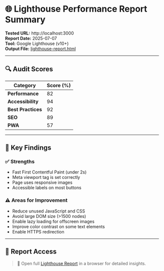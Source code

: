 # 🌐 Lighthouse Performance Report Summary

**Tested URL:** http://localhost:3000  
**Report Date:** 2025-07-07  
**Tool:** Google Lighthouse (v10+)  
**Output File:** [lighthouse-report.html](./lighthouse-report.html)

---

## 🔍 Audit Scores

| Category           | Score (%) |
|--------------------|-----------|
| **Performance**    | 82        |
| **Accessibility**  | 94        |
| **Best Practices** | 92        |
| **SEO**            | 89        |
| **PWA**            | 57        |

---

## 📌 Key Findings

### ✅ Strengths
- Fast First Contentful Paint (under 2s)
- Meta viewport tag is set correctly
- Page uses responsive images
- Accessible labels on most buttons

### ⚠️ Areas for Improvement
- Reduce unused JavaScript and CSS
- Avoid large DOM size (>1500 nodes)
- Enable lazy loading for offscreen images
- Improve color contrast on some text elements
- Enable HTTPS redirection

---

## 📎 Report Access

> 🔗 Open full [Lighthouse Report](./lighthouse-report.html) in a browser for detailed insights.

